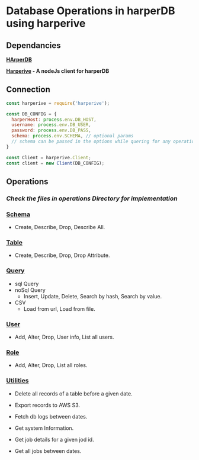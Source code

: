 # Database Operations in harperDB using harperive

## Dependancies

**[HArperDB](harperdb.io)**

**[Harperive](https://github.com/chandan-24/Harperive#readme) - A nodeJs client for harperDB**

## Connection

```javascript
const harperive = require('harperive');

const DB_CONFIG = {
  harperHost: process.env.DB_HOST,
  username: process.env.DB_USER,
  password: process.env.DB_PASS,
  schema: process.env.SCHEMA, // optional params
  // schema can be passed in the options while quering for any operations.
}

const Client = harperive.Client;
const client = new Client(DB_CONFIG);
```

## Operations

### _Check the files in operations Directory for implementation_

### [Schema](operations/schema.js)

* Create, Describe, Drop, Describe All.

### [Table](operations/table.js)

* Create, Describe, Drop, Drop Attribute.

### [Query](operations/query.js)

* sql Query
* noSql Query
  * Insert, Update, Delete, Search by hash, Search by value.
* CSV
  * Load from url, Load from file.

### [User](operations/user.js)

* Add, Alter, Drop, User info, List all users.

### [Role](operations/role.js)

* Add, Alter, Drop, List all roles.

### [Utilities](operations/utilities.js)

* Delete all records of a table before a given date.

* Export records to AWS S3.

* Fetch db logs between dates.

* Get system Information.

* Get job details for a given jod id.

* Get all jobs between dates.
